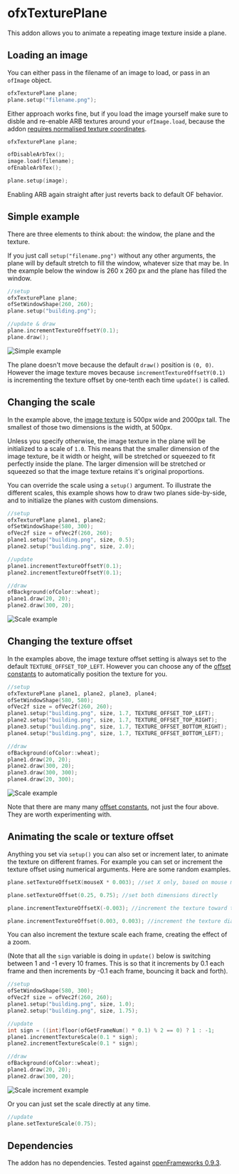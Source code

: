 ofxTexturePlane
===============
This addon allows you to animate a repeating image texture inside a plane.

Loading an image
--
You can either pass in the filename of an image to load, or pass in an `ofImage` object.
```cpp
ofxTexturePlane plane;
plane.setup("filename.png");
```

Either approach works fine, but if you load the image yourself make sure to disble and re-enable ARB textures around your `ofImage.load`, because the addon [requires normalised texture coordinates](http://openframeworks.cc/documentation/gl/ofTexture/#show_ofEnableArbTex).

```cpp
ofxTexturePlane plane;

ofDisableArbTex();
image.load(filename);
ofEnableArbTex();

plane.setup(image);
```

Enabling ARB again straight after just reverts back to default OF behavior.

Simple example
--
There are three elements to think about: the window, the plane and the texture.

If you just call `setup("filename.png")` without any other arguments, the plane will by default stretch to fill the window, whatever size that may be. In the example below the window is 260 x 260 px and the plane has filled the window.

```cpp
//setup
ofxTexturePlane plane;
ofSetWindowShape(260, 260);
plane.setup("building.png");

//update & draw
plane.incrementTextureOffsetY(0.1);
plane.draw();
```

![Simple example](images/simple-example.gif)

The plane doesn't move because the default `draw()` position is `(0, 0)`. However the image texture moves because `incrementTextureOffsetY(0.1)` is incrementing the texture offset by one-tenth each time `update()` is called.

Changing the scale
--
In the example above, the [image texture](example/bin/data/building.png) is 500px wide and 2000px tall. The smallest of those two dimensions is the width, at 500px.

Unless you specify otherwise, the image texture in the plane will be initialized to a scale of `1.0`. This means that the smaller dimension of the image texture, be it width or height, will be stretched or squeezed to fit perfectly inside the plane. The larger dimension will be stretched or squeezed so that the image texture retains it's original proportions.

You can override the scale using a `setup()` argument. To illustrate the different scales, this example shows how to draw two planes side-by-side, and to initialize the planes with custom dimensions.

```cpp
//setup
ofxTexturePlane plane1, plane2;
ofSetWindowShape(580, 300);
ofVec2f size = ofVec2f(260, 260);
plane1.setup("building.png", size, 0.5);
plane2.setup("building.png", size, 2.0);

//update
plane1.incrementTextureOffsetY(0.1);
plane2.incrementTextureOffsetY(0.1);

//draw
ofBackground(ofColor::wheat);
plane1.draw(20, 20);
plane2.draw(300, 20);
```

![Scale example](images/scale-example.gif)

Changing the texture offset
--
In the examples above, the image texture offset setting is always set to the default `TEXTURE_OFFSET_TOP_LEFT`. However you can choose any of the [offset constants](/src/ofxTexturePlane.h) to automatically position the texture for you.

```cpp
//setup
ofxTexturePlane plane1, plane2, plane3, plane4;
ofSetWindowShape(580, 580);
ofVec2f size = ofVec2f(260, 260);
plane1.setup("building.png", size, 1.7, TEXTURE_OFFSET_TOP_LEFT);
plane2.setup("building.png", size, 1.7, TEXTURE_OFFSET_TOP_RIGHT);
plane3.setup("building.png", size, 1.7, TEXTURE_OFFSET_BOTTOM_RIGHT);
plane4.setup("building.png", size, 1.7, TEXTURE_OFFSET_BOTTOM_LEFT);

//draw
ofBackground(ofColor::wheat);
plane1.draw(20, 20);
plane2.draw(300, 20);
plane3.draw(300, 300);
plane4.draw(20, 300);
```

![Scale example](images/offset-example.gif)

Note that there are many many [offset constants](/src/ofxTexturePlane.h), not just the four above. They are worth experimenting with.

Animating the scale or texture offset
--
Anything you set via `setup()` you can also set or increment later, to animate the texture on different frames. For example you can set or increment the texture offset using numerical arguments. Here are some random examples.

```cpp
plane.setTextureOffsetX(mouseX * 0.003); //set X only, based on mouse movement

plane.setTextureOffset(0.25, 0.75); //set both dimensions directly

plane.incrementTextureOffsetX(-0.003); //increment the texture toward the left

plane.incrementTextureOffset(0.003, 0.003); //increment the texture diagonally
```

You can also increment the texture scale each frame, creating the effect of a zoom.

(Note that all the `sign` variable is doing in `update()` below is switching between 1 and -1 every 10 frames. This is so that it increments by 0.1 each frame and then increments by -0.1 each frame, bouncing it back and forth).

```cpp
//setup
ofSetWindowShape(580, 300);
ofVec2f size = ofVec2f(260, 260);
plane1.setup("building.png", size, 1.0);
plane2.setup("building.png", size, 1.75);

//update
int sign = ((int)floor(ofGetFrameNum() * 0.1) % 2 == 0) ? 1 : -1;
plane1.incrementTextureScale(0.1 * sign);
plane2.incrementTextureScale(0.1 * sign);

//draw
ofBackground(ofColor::wheat);
plane1.draw(20, 20);
plane2.draw(300, 20);
```

![Scale increment example](images/scale-increment.gif)

Or you can just set the scale directly at any time.

```cpp 
//update
plane.setTextureScale(0.75);
```

Dependencies
------------
The addon has no dependencies. Tested against [openFrameworks 0.9.3](http://openframeworks.cc/download/).